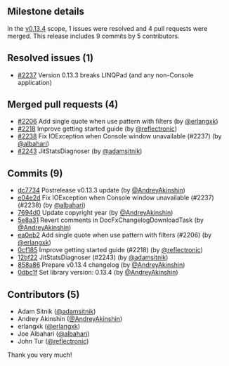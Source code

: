 ## Milestone details

In the [v0.13.4](https://github.com/dotnet/BenchmarkDotNet/issues?q=milestone:v0.13.4) scope, 
1 issues were resolved and 4 pull requests were merged.
This release includes 9 commits by 5 contributors.

## Resolved issues (1)

* [#2237](https://github.com/dotnet/BenchmarkDotNet/issues/2237) Version 0.13.3 breaks LINQPad (and any non-Console application)

## Merged pull requests (4)

* [#2206](https://github.com/dotnet/BenchmarkDotNet/pull/2206) Add single quote when use pattern with filters (by [@erlangxk](https://github.com/erlangxk))
* [#2218](https://github.com/dotnet/BenchmarkDotNet/pull/2218) Improve getting started guide (by [@reflectronic](https://github.com/reflectronic))
* [#2238](https://github.com/dotnet/BenchmarkDotNet/pull/2238) Fix IOException when Console window unavailable (#2237) (by [@albahari](https://github.com/albahari))
* [#2243](https://github.com/dotnet/BenchmarkDotNet/pull/2243) JitStatsDiagnoser (by [@adamsitnik](https://github.com/adamsitnik))

## Commits (9)

* [dc7734](https://github.com/dotnet/BenchmarkDotNet/commit/dc7734d3eba06880428c0e16d287c9ca837a9d40) Postrelease v0.13.3 update (by [@AndreyAkinshin](https://github.com/AndreyAkinshin))
* [e04e2d](https://github.com/dotnet/BenchmarkDotNet/commit/e04e2d7d0cc4fefb954f8a8bd90b8f82100802f9) Fix IOException when Console window unavailable (#2237) (#2238) (by [@albahari](https://github.com/albahari))
* [7694d0](https://github.com/dotnet/BenchmarkDotNet/commit/7694d0e79b7446373f893ff532b801a519f1b700) Update copyright year (by [@AndreyAkinshin](https://github.com/AndreyAkinshin))
* [5e8a31](https://github.com/dotnet/BenchmarkDotNet/commit/5e8a318d2243701d0141d74a6c89307149486156) Revert comments in DocFxChangelogDownloadTask (by [@AndreyAkinshin](https://github.com/AndreyAkinshin))
* [ea0eb2](https://github.com/dotnet/BenchmarkDotNet/commit/ea0eb2fe403cab9c1daa0e5aa6e42ab038100418) Add single quote when use pattern with filters (#2206) (by [@erlangxk](https://github.com/erlangxk))
* [0cf185](https://github.com/dotnet/BenchmarkDotNet/commit/0cf185020583a5c5c987d064d09426edc4399a5b) Improve getting started guide (#2218) (by [@reflectronic](https://github.com/reflectronic))
* [12bf22](https://github.com/dotnet/BenchmarkDotNet/commit/12bf220e11fddc8e65b066eb1f300b63bfde7e9b) JitStatsDiagnoser (#2243) (by [@adamsitnik](https://github.com/adamsitnik))
* [858a86](https://github.com/dotnet/BenchmarkDotNet/commit/858a86f112ce251188b39291abe4633209a98fed) Prepare v0.13.4 changelog (by [@AndreyAkinshin](https://github.com/AndreyAkinshin))
* [0dbc1f](https://github.com/dotnet/BenchmarkDotNet/commit/0dbc1fa40bbb5e9bc436f2c0db9c52244a5116f3) Set library version: 0.13.4 (by [@AndreyAkinshin](https://github.com/AndreyAkinshin))

## Contributors (5)

* Adam Sitnik ([@adamsitnik](https://github.com/adamsitnik))
* Andrey Akinshin ([@AndreyAkinshin](https://github.com/AndreyAkinshin))
* erlangxk ([@erlangxk](https://github.com/erlangxk))
* Joe Albahari ([@albahari](https://github.com/albahari))
* John Tur ([@reflectronic](https://github.com/reflectronic))

Thank you very much!


